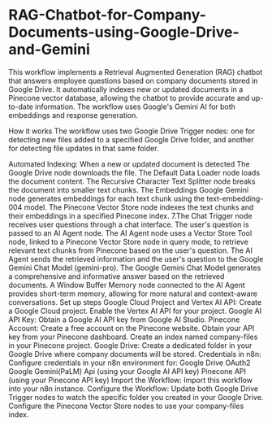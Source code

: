 # RAG-Chatbot-for-Company-Documents-using-Google-Drive-and-Gemini
This workflow implements a Retrieval Augmented Generation (RAG) chatbot that answers employee questions based on company documents stored in Google Drive. It automatically indexes new or updated documents in a Pinecone vector database, allowing the chatbot to provide accurate and up-to-date information. The workflow uses Google's Gemini AI for both embeddings and response generation.

How it works
The workflow uses two Google Drive Trigger nodes: one for detecting new files added to a specified Google Drive folder, and another for detecting file updates in that same folder.

Automated Indexing: When a new or updated document is detected
The Google Drive node downloads the file.
The Default Data Loader node loads the document content.
The Recursive Character Text Splitter node breaks the document into smaller text chunks.
The Embeddings Google Gemini node generates embeddings for each text chunk using the text-embedding-004 model.
The Pinecone Vector Store node indexes the text chunks and their embeddings in a specified Pinecone index.
7.The Chat Trigger node receives user questions through a chat interface. The user's question is passed to an AI Agent node.
The AI Agent node uses a Vector Store Tool node, linked to a Pinecone Vector Store node in query mode, to retrieve relevant text chunks from Pinecone based on the user's question.
The AI Agent sends the retrieved information and the user's question to the Google Gemini Chat Model (gemini-pro).
The Google Gemini Chat Model generates a comprehensive and informative answer based on the retrieved documents.
A Window Buffer Memory node connected to the AI Agent provides short-term memory, allowing for more natural and context-aware conversations.
Set up steps
Google Cloud Project and Vertex AI API:
Create a Google Cloud project.
Enable the Vertex AI API for your project.
Google AI API Key:
Obtain a Google AI API key from Google AI Studio.
Pinecone Account:
Create a free account on the Pinecone website.
Obtain your API key from your Pinecone dashboard.
Create an index named company-files in your Pinecone project.
Google Drive:
Create a dedicated folder in your Google Drive where company documents will be stored.
Credentials in n8n: Configure credentials in your n8n environment for:
Google Drive OAuth2
Google Gemini(PaLM) Api (using your Google AI API key)
Pinecone API (using your Pinecone API key)
Import the Workflow:
Import this workflow into your n8n instance.
Configure the Workflow:
Update both Google Drive Trigger nodes to watch the specific folder you created in your Google Drive.
Configure the Pinecone Vector Store nodes to use your company-files index.
